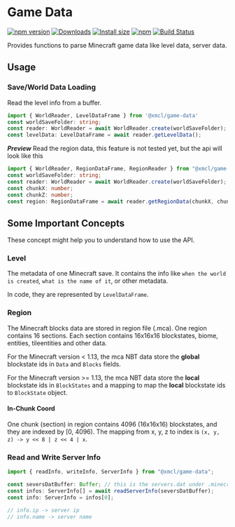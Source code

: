 # Game Data

[![npm version](https://img.shields.io/npm/v/@xmcl/world.svg)](https://www.npmjs.com/package/@xmcl/world)
[![Downloads](https://img.shields.io/npm/dm/@xmcl/world.svg)](https://npmjs.com/@xmcl/world)
[![Install size](https://packagephobia.now.sh/badge?p=@xmcl/world)](https://packagephobia.now.sh/result?p=@xmcl/world)
[![npm](https://img.shields.io/npm/l/@xmcl/minecraft-launcher-core.svg)](https://github.com/voxelum/minecraft-launcher-core-node/blob/master/LICENSE)
[![Build Status](https://github.com/voxelum/minecraft-launcher-core-node/workflows/Build/badge.svg)](https://github.com/Voxelum/minecraft-launcher-core-node/actions?query=workflow%3ABuild)

Provides functions to parse Minecraft game data like level data, server data.

## Usage

### Save/World Data Loading

Read the level info from a buffer.

```ts
import { WorldReader, LevelDataFrame } from '@xmcl/game-data'
const worldSaveFolder: string;
const reader: WorldReader = await WorldReader.create(worldSaveFolder);
const levelData: LevelDataFrame = await reader.getLevelData();
```

***Preview*** Read the region data, this feature is not tested yet, but the api will look like this

```ts
import { WorldReader, RegionDataFrame, RegionReader } from "@xmcl/game-data";
const worldSaveFolder: string;
const reader: WorldReader = await WorldReader.create(worldSaveFolder);
const chunkX: number;
const chunkZ: number;
const region: RegionDataFrame = await reader.getRegionData(chunkX, chunkZ);
```

## Some Important Concepts

These concept might help you to understand how to use the API.

### Level

The metadata of one Minecraft save. It contains the info like `when the world is created`, `what is the name of it`, or other metadata.

In code, they are represented by `LevelDataFrame`.

### Region

The Minecraft blocks data are stored in region file (.mca). One region contains 16 sections. Each section contains 16x16x16 blockstates, biome, entities, tileentities and other data. 

For the Minecraft version < 1.13, the mca NBT data store the **global** blockstate ids in `Data` and `Blocks` fields.

For the Minecraft version >= 1.13, the mca NBT data store the **local** blockstate ids in `BlockStates` and a mapping to map the **local** blockstate ids to `BlockState` object.

#### In-Chunk Coord

One chunk (section) in region contains 4096 (16x16x16) blockstates, and they are indexed by [0, 4096). The mapping from x, y, z to index is `(x, y, z) -> y << 8 | z << 4 | x`.


### Read and Write Server Info

```ts
import { readInfo, writeInfo, ServerInfo } from "@xmcl/game-data";

const seversDatBuffer: Buffer; // this is the servers.dat under .minecraft folder
const infos: ServerInfo[] = await readServerInfo(seversDatBuffer);
const info: ServerInfo = infos[0];

// info.ip -> server ip
// info.name -> server name
```
